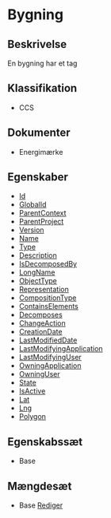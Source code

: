 # Bygning

## Beskrivelse

En bygning har et tag

## Klassifikation
- CCS
## Dokumenter
- Energimærke
## Egenskaber

- [Id](../../Properties/Administratively/Id.md)
- [GlobalId](../../Properties/Administratively/GlobalId.md)
- [ParentContext](../../Properties/Administratively/ParentContext.md)
- [ParentProject](../../Properties/Administratively/ParentProject.md)
- [Version](../../Properties/Administratively/Version.md)
- [Name](../../Properties/Administratively/Name.md)
- [Type](../../Properties/Administratively/Type.md)
- [Description](../../Properties/Administratively/Description.md)
- [IsDecomposedBy](../../Properties/Administratively/IsDecomposedBy.md)
- [LongName](../../Properties/Administratively/LongName.md)
- [ObjectType](../../Properties/Administratively/ObjectType.md)
- [Representation](../../Properties/Administratively/Representation.md)
- [CompositionType](../../Properties/Administratively/CompositionType.md)
- [ContainsElements](../../Properties/Administratively/ContainsElements.md)
- [Decomposes](../../Properties/Administratively/Decomposes.md)
- [ChangeAction](../../Properties/Administratively/ChangeAction.md)
- [CreationDate](../../Properties/Administratively/CreationDate.md)
- [LastModifiedDate](../../Properties/Administratively/LastModifiedDate.md)
- [LastModifyingApplication](../../Properties/Administratively/LastModifyingApplication.md)
- [LastModifyingUser](../../Properties/Administratively/LastModifyingUser.md)
- [OwningApplication](../../Properties/Administratively/OwningApplication.md)
- [OwningUser](../../Properties/Administratively/OwningUser.md)
- [State](../../Properties/Administratively/State.md)
- [IsActive](../../Properties/Administratively/IsActive.md)
- [Lat](../../Properties/Administratively/Lat.md)
- [Lng](../../Properties/Administratively/Lng.md)
- [Polygon](../../Properties/Administratively/Polygon.md)

## Egenskabssæt
- Base
## Mængdesæt
- Base
[Rediger](https://github.com/FMDatahub/DataDictionary/blob/main/Classes/Spatial/Building.md)
